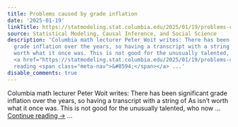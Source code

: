 ```yaml
---
title: Problems caused by grade inflation
date: '2025-01-19'
linkTitle: https://statmodeling.stat.columbia.edu/2025/01/19/problems-caused-by-grade-inflation/
source: Statistical Modeling, Causal Inference, and Social Science
description: 'Columbia math lecturer Peter Woit writes: There has been significant
  grade inflation over the years, so having a transcript with a string of As isn’t
  worth what it once was. This is not good for the unusually talented, who now &#8230;
  <a href="https://statmodeling.stat.columbia.edu/2025/01/19/problems-caused-by-grade-inflation/">Continue
  reading <span class="meta-nav">&#8594;</span></a> ...'
disable_comments: true
---
```

Columbia math lecturer Peter Woit writes: There has been significant grade inflation over the years, so having a transcript with a string of As isn’t worth what it once was. This is not good for the unusually talented, who now &#8230; <a href="https://statmodeling.stat.columbia.edu/2025/01/19/problems-caused-by-grade-inflation/">Continue reading <span class="meta-nav">&#8594;</span></a> ...
